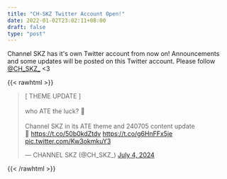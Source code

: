 ```yaml
---
title: "CH-SKZ Twitter Account Open!"
date: 2022-01-02T23:02:11+08:00
draft: false
type: "post"
---
```


Channel SKZ has it's own Twitter account from now on! Announcements and some updates will be posted on this Twitter account. Please follow [@CH_SKZ_](https://twitter.com/CH_SKZ_) <3

{{< rawhtml >}}
  <blockquote class="twitter-tweet"><p lang="en" dir="ltr">[ THEME UPDATE ]<br><br>who ATE the luck? 🥠<br><br>Channel SKZ in its ATE theme and 240705 content update<br>🔗 <a href="https://t.co/50b0kdZtdv">https://t.co/50b0kdZtdv</a> <a href="https://t.co/g6HnFFx5je">https://t.co/g6HnFFx5je</a> <a href="https://t.co/Kw3okmkuY3">pic.twitter.com/Kw3okmkuY3</a></p>&mdash; CHANNEL SKZ (@CH_SKZ_) <a href="https://twitter.com/CH_SKZ_/status/1808957550890734049?ref_src=twsrc%5Etfw">July 4, 2024</a></blockquote> <script async src="https://platform.twitter.com/widgets.js" charset="utf-8"></script>
{{< /rawhtml >}}
